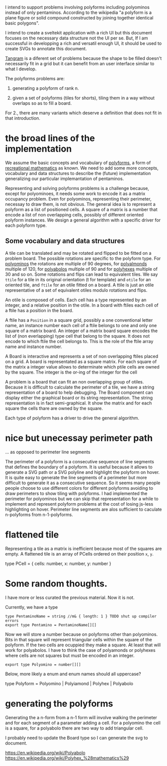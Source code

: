 I intend to support problems involving polyforms including polyominos instead
of only pentaminos. According to the wikipedia "a polyform is a plane figure or
solid compound constructed by joining together identical basic polygons".

I intend to create a sveltekit application with a rich UI but this document
focuses on the necessary data structure not the UI per se. But, If I am
successful in developping a rich and versatil enough UI, it should be used to
create SVGs to annotate this document.

[Tangram](https://en.wikipedia.org/wiki/Tangram) is a diferent set of problems
because the shape to be filled doesn't necessarily fit in a grid but it can
benefit from an user interface similar to what I develop. 

The polyforms problems are: 

1. generating a polyform of rank n. 

2. given a set
of polyforms (tiles for shorts), tiling them in a way without overlaps so as to
fill a board.

For 2., there are many variants which deserve a definition that does not
fit in that introduction.

# the broad lines of the implementation

We assume the basic concepts and vocabulary of [polyforms](https://en.wikipedia.org/wiki/Polyform), a form of
[recreational mathematics](https://en.wikipedia.org/wiki/Recreational_mathematics) as known. We need to add some more concepts, vocabulary and data structures to describe the (future) implementation
generalizing our particular implemantation of pentaminos.

Representing and solving polyforms problems is a challenge because, except for
polyominoes, it needs some work to encode it as a matrix occupancy problem.
Even for polyominos, representing their perimeter, necessay to draw them, is
not obvious. The general idea is to represent a polyform as a list of
positioned cells. A square of a matrix is a number that encode a list of non
overlapping cells, possibly of different oriented polyform instances. We design
a general algorithm with a specific driver for each polyform type.

## Some vocabulary and data structures

A tile can be translated and may be rotated and flipped to be fitted on a
problem board. The possible rotations are specific to the polyform type. For
[polyominos](https://en.wikipedia.org/wiki/Polyomino) the rotations are
multiple of 90 degrees, for
[polyalmonds](https://en.wikipedia.org/wiki/Polyiamond) multiple of 120, for
[polyabolos](https://en.wikipedia.org/wiki/Polyabolo) multiple of 90 and for
[polyhexes](https://en.wikipedia.org/wiki/Polyhex) multiple of 30 and so on.
Some rotations and flips can lead to equivalent tiles. We say `ttile` for a
tile in its original orientation (t for template) and `otile` for an oriented
tile, and `ftile` for an otile fitted on a board. A ttile is just an otile
representative of a set of equivalent otiles modulo rotations and flips.

An otile is composed of cells. Each cell has a type represented by an
integer, and a relative position in the otile. In a board with ftiles each cell
of a ftile has a position in the board.

A ftile has a `Position` in a square grid, possibly a one conventional letter
name, an instance number each cell of a ftile belongs to one and only one
square of a matrix board. An integer of a matrix board square encodes the list
of (non everlapping) type cell that belong to the square. It does not encode to
which ftile the cell belongs to. This is the role of the ftile array name and
instance number.

A Board is interactive and represents a set of non overlapping ftiles placed on
a grid. A board is representated as a square matrix. For each square of the
matrix a integer value allows to determinate which ptile cells are owned by the
square. The integer is the or-ing of the integer for the cell

A problem is a board that can fit an non overlapping group of otiles. Because
it is difficult to calculate the perimeter of a tile, we have a string
representation of a board to help debugging. The Board component can display
either the graphical board or its string representation. The string
representation is in fact semi-graphical. It show the matrix and for each
square the cells thare are owned by the square.


Each type of polyform has a driver to drive the general algorithm.

# nice but unecessay perimeter path

... as opposed to perimeter line segments

The perimeter of a polyform is a consecutive sequence of line segments that
defines the boundary of a polyform. It is useful because it allows to 
generate a SVG path or a SVG polyline and highlight the polyform on hover.
It is quite easy to generate the line segments of a perimeter but more
difficult to generate it as a consecutive sequence. So it seems many people            people choose to use different colors for different polyforms avoiding to
draw perimeters to show tiling with polyforms.
I had implemented the perimeter for polyominos but we can skip that
representation for a while to implement and represent polyform problems
at the cost of losing js-less highlighting on hover.
Perimeter line segments are alos sufficient to caculate n-polyforms from
n-1-polyforms.

# flattened tile

Representing a tile as a matrix is inefficient because most of the squares are empty. A flattened tile is an array of PCells ordered on their position `x`, `y`.

type PCell = { cells: number,  x: number, y: number }

# Some random thoughts.

I have more or less curated the previous material. Now it is not.

Currently, we  have a type 

```
type PentaminoName = string //m& { length: 1 } TODO shut up compiler errors
export type Pentamino = PentaminoName[][]
```

Now we will store a number because on polyforms other than 
polyominos. Bits in that square will represent triangular cells within the square of the polyform. If the two cells are ocuppied they make a
square.
At least that will work for polyabolos.
I have to think the case of polyamonds or polyhexes where cells are
not squares but must be encoded in an integer.

```export type Polyomino = number[][]```

Below, more likely a enum and enum names should all uppercase?

type Polyform = Polyomino | Polyiamond | Polyhex | Polyabolo

# generating the polyforms

Generating the a n-form from a n-1 form will involve walking the
perimeter and for each segment of a parameter adding a cell.
For a polyomino the cell is a square, for a polyabolo there are two
way to add triangular cell.

I probably need to update the Board type so I can generate the 
svg to document. 

https://en.wikipedia.org/wiki/Polyabolo
https://en.wikipedia.org/wiki/Polyhex_%28mathematics%29